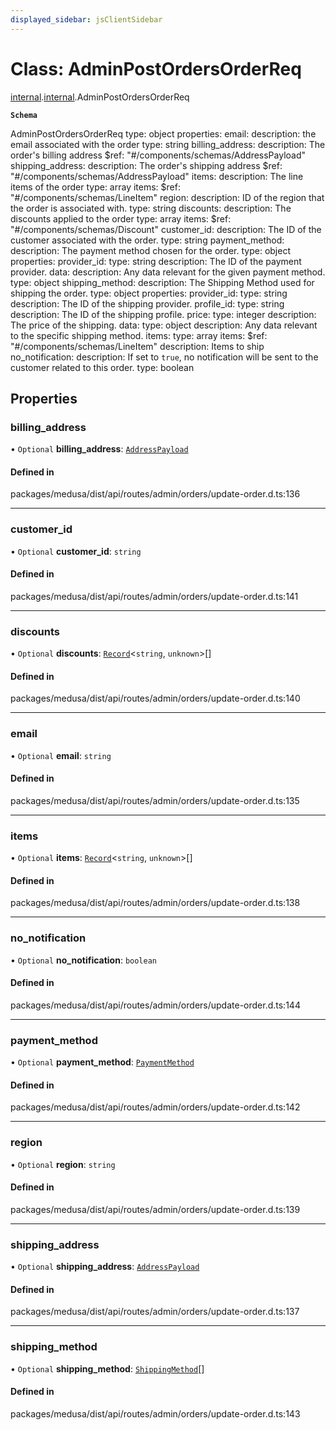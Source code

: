 ```yaml
---
displayed_sidebar: jsClientSidebar
---
```


# Class: AdminPostOrdersOrderReq

[internal](../modules/internal-8.md).[internal](../modules/internal-8.internal.md).AdminPostOrdersOrderReq

**`Schema`**

AdminPostOrdersOrderReq
type: object
properties:
  email:
    description: the email associated with the order
    type: string
  billing_address:
    description: The order's billing address
    $ref: "#/components/schemas/AddressPayload"
  shipping_address:
    description: The order's shipping address
    $ref: "#/components/schemas/AddressPayload"
  items:
    description: The line items of the order
    type: array
    items:
      $ref: "#/components/schemas/LineItem"
  region:
    description: ID of the region that the order is associated with.
    type: string
  discounts:
    description: The discounts applied to the order
    type: array
    items:
      $ref: "#/components/schemas/Discount"
  customer_id:
    description: The ID of the customer associated with the order.
    type: string
  payment_method:
    description: The payment method chosen for the order.
    type: object
    properties:
      provider_id:
        type: string
        description: The ID of the payment provider.
      data:
        description: Any data relevant for the given payment method.
        type: object
  shipping_method:
    description: The Shipping Method used for shipping the order.
    type: object
    properties:
      provider_id:
        type: string
        description: The ID of the shipping provider.
      profile_id:
        type: string
        description: The ID of the shipping profile.
      price:
        type: integer
        description: The price of the shipping.
      data:
        type: object
        description: Any data relevant to the specific shipping method.
      items:
        type: array
        items:
          $ref: "#/components/schemas/LineItem"
        description: Items to ship
  no_notification:
    description: If set to `true`, no notification will be sent to the customer related to this order.
    type: boolean

## Properties

### billing\_address

• `Optional` **billing\_address**: [`AddressPayload`](internal.AddressPayload.md)

#### Defined in

packages/medusa/dist/api/routes/admin/orders/update-order.d.ts:136

___

### customer\_id

• `Optional` **customer\_id**: `string`

#### Defined in

packages/medusa/dist/api/routes/admin/orders/update-order.d.ts:141

___

### discounts

• `Optional` **discounts**: [`Record`](../modules/internal.md#record)<`string`, `unknown`\>[]

#### Defined in

packages/medusa/dist/api/routes/admin/orders/update-order.d.ts:140

___

### email

• `Optional` **email**: `string`

#### Defined in

packages/medusa/dist/api/routes/admin/orders/update-order.d.ts:135

___

### items

• `Optional` **items**: [`Record`](../modules/internal.md#record)<`string`, `unknown`\>[]

#### Defined in

packages/medusa/dist/api/routes/admin/orders/update-order.d.ts:138

___

### no\_notification

• `Optional` **no\_notification**: `boolean`

#### Defined in

packages/medusa/dist/api/routes/admin/orders/update-order.d.ts:144

___

### payment\_method

• `Optional` **payment\_method**: [`PaymentMethod`](internal-8.PaymentMethod.md)

#### Defined in

packages/medusa/dist/api/routes/admin/orders/update-order.d.ts:142

___

### region

• `Optional` **region**: `string`

#### Defined in

packages/medusa/dist/api/routes/admin/orders/update-order.d.ts:139

___

### shipping\_address

• `Optional` **shipping\_address**: [`AddressPayload`](internal.AddressPayload.md)

#### Defined in

packages/medusa/dist/api/routes/admin/orders/update-order.d.ts:137

___

### shipping\_method

• `Optional` **shipping\_method**: [`ShippingMethod`](internal-8.ShippingMethod-3.md)[]

#### Defined in

packages/medusa/dist/api/routes/admin/orders/update-order.d.ts:143
